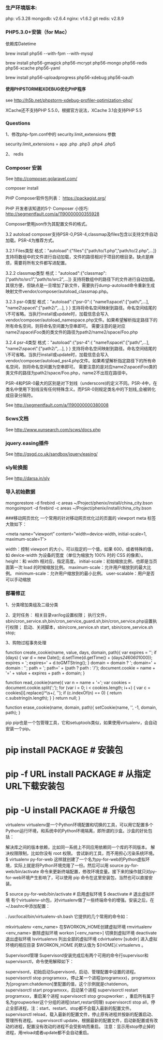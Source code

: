 ### 生产环境版本:
php: v5.3.28
mongodb: v2.6.4
nginx: v1.6.2
git
redis: v2.8.9


### PHP5.3.0+安装（for Mac）
依赖库Datetime

brew install php56 --with-fpm --with-mysql

brew install php56-gmagick php56-mcrypt php56-mongo php56-redis php56-xcache php56-yaml

brew install php56-uploadprogress php56-xdebug php56-oauth

#### 使用PHPSTORM和XDEBUG优化PHP程序
see http://h5b.net/phpstorm-xdebug-profiler-optimization-php/


XCache还不支持PHP 5.5.0，根据官方说法，XCache 3.1会支持PHP 5.5

### Questions
1、修改php-fpm.conf中的 security.limit_extensions 参数
   
   security.limit_extensions = app .php .php3 .php4 .php5 
   
2、
redis
### Composer 安装
See http://composer.golaravel.com/

composer install

PHP Composer软件包列表：
https://packagist.org/

PHP 开发者该知道的5个 Composer 小技巧:
http://segmentfault.com/a/1190000000355928


Composer使用json作为其配置文件的格式。

3.2 autoload
composer支持PSR-0,PSR-4,classmap及files包含以支持文件自动加载。PSR-4为推荐方式。

3.2.1 Files类型
格式："autoload":{"files":["path/to/1.php","path/to/2.php",...]}
支持将数组中的文件进行自动加载，文件的路径相对于项目的根目录。缺点是麻烦，需要将所有文件都写进配置。

3.2.2 classmap类型
格式："autoload":{"classmap": ["path/to/src1","path/to/src2",...]}
支持将数组中的路径下的文件进行自动加载。其很方便，但缺点是一旦增加了新文件，需要执行dump-autoload命令重新生成映射文件vendor/composer/autoload_classmap.php。

3.2.3 psr-0类型
格式："autoload":{"psr-0":{
                "name1\\space\\":["path/",...],
                "name2\\space\\":["path2/",...],
              }
     }
支持将命名空间映射到路径。命名空间结尾的\\不可省略。当执行install或update时，加载信息会写入vendor/composer/autoload_namespace.php文件。如果希望解析指定路径下的所有命名空间，则将命名空间置为空串即可。
需要注意的是对应name2\space\Foo类的类文件的路径为path2/name2/space/Foo.php

3.2.4 psr-4类型
格式："autoload":{"psr-4":{
                "name1\\space\\":["path/",...],
                "name2\\space\\":["path2/",...],
     	 }
     }
支持将命名空间映射到路径。命名空间结尾的\\不可省略。当执行install或update时，加载信息会写入vendor/composer/autoload_psr4.php文件。如果希望解析指定路径下的所有命名空间，则将命名空间置为空串即可。
需要注意的是对应name2\space\Foo类的类文件的路径为path2/space/Foo.php，name2不出现在路径中。

PSR-4和PSR-0最大的区别是对下划线（underscore)的定义不同。PSR-4中，在类名中使用下划线没有任何特殊含义。而PSR-0则规定类名中的下划线_会被转化成目录分隔符。

See http://segmentfault.com/a/1190000000380008

### Scws文档
See http://www.xunsearch.com/scws/docs.php


### jquery.easing插件
See http://gsgd.co.uk/sandbox/jquery/easing/


### sly轮换图
See http://darsa.in/sly

### 导入初始数据
mongorestore -d firebird -c areas ~/Project/phenix/install/china_city.bson
mongoimport -d firebird -c areas ~/Project/phenix/install/china_city.bson



###移动网页优化
一个常用的针对移动网页优化过的页面的 viewport meta 标签大致如下：

<meta name=”viewport” content=”width=device-width, initial-scale=1, maximum-scale=1″>

width：控制 viewport 的大小，可以指定的一个值，如果 600，或者特殊的值，如 device-width 为设备的宽度（单位为缩放为 100% 时的 CSS 的像素）。
height：和 width 相对应，指定高度。
initial-scale：初始缩放比例，也即是当页面第一次 load 的时候缩放比例。
maximum-scale：允许用户缩放到的最大比例。
minimum-scale：允许用户缩放到的最小比例。
user-scalable：用户是否可以手动缩放


### 部署修正
1、分类增加类组及二级分类

2、定时任务：
   相关目录var/log设置权限；
   执行文件，sbin/cron_service.sh,bin/cron_service_guard.sh,bin/cron_service.php设置执行权限；
   启动、关闭脚本，sbin/core_service.sh start, sbin/core_service.sh stop;

3、购物过程事务处理


function create_cookie(name, value, days, domain, path){
	var expires = '';
	if (days) {
		var d = new Date();
		d.setTime(d.getTime() + (days*24*60*60*1000));
		expires = '; expires=' + d.toGMTString();
	}
	domain = domain ? '; domain=' + domain : '';
	path = '; path=' + (path ? path : '/');
	document.cookie = name + '=' + value + expires + path + domain;
}

function read_cookie(name){
	var n = name + '=';
	var cookies = document.cookie.split(';');
	for (var i = 0; i < cookies.length; i++) {
		var c = cookies[i].replace(/^\s+/, '');
		if (c.indexOf(n) == 0) {
			return c.substring(n.length);
		}
	}
	return null;
}

function erase_cookie(name, domain, path){
	setCookie(name, '', -1, domain, path);
}


pip
pip也是一个包管理工具，它和setuptools类似，如果使用virtualenv，会自动安装一个pip。

# pip install PACKAGE           # 安装包
# pip -f URL install PACKAGE    # 从指定URL下载安装包
# pip -U install PACKAGE        # 升级包

virtualenv
virtualenv是一个Python环境配置和切换的工具，可以用它配置多个Python运行环境，和系统中的Python环境隔离，即所谓的沙盒。沙盒的好处包括：

解决库之间的版本依赖，比如同一系统上不同应用依赖同一个库的不同版本。
解决权限限制，比如你没有 root 权限。
尝试新的工具，而不用担心污染系统环境。
$ virtualenv py-for-web
这样就创建了一个名为py-for-web的Python虚拟环境，实际上就是将Python环境克隆了一份。然后可以用 source py-for-web/bin/activate 命令来更新终端配置，修改环境变量。接下来的操作就只对py-for-web环境产生影响了，可以使用 pip 命令在这里安装包，当然也可以直接安装。

$ source py-for-web/bin/activate    # 启用虚拟环境
$ deactivate                        # 退出虚拟环境
有个virtualenv-sh包，对virtualenv做了一些终端命令的增强。安装之后，在~/.bashrc中添加配置：

. /usr/local/bin/virtualenv-sh.bash
它提供的几个常用的命令如：

mkvirtualenv <env_name>     在$WORKON_HOME创建虚拟环境
rmvirtualenv <env_name>     删除虚拟环境
workon [<env_name>]         切换到虚拟环境
deactivate                  退出虚拟环境
lsvirtualenvs               列出全部的虚拟环境
cdvirtualenv [subdir]       进入虚拟环境的相应目录
$WORKON_HOME 的默认值为 ${HOME}/.virtualenvs 。

Supervisord管理
Supervisord安装完成后有两个可用的命令行supervisor和supervisorctl，命令使用解释如下：

supervisord，初始启动Supervisord，启动、管理配置中设置的进程。
supervisorctl stop programxxx，停止某一个进程(programxxx)，programxxx为[program:chatdemon]里配置的值，这个示例就是chatdemon。
supervisorctl start programxxx，启动某个进程
supervisorctl restart programxxx，重启某个进程
supervisorctl stop groupworker: ，重启所有属于名为groupworker这个分组的进程(start,restart同理)
supervisorctl stop all，停止全部进程，注：start、restart、stop都不会载入最新的配置文件。
supervisorctl reload，载入最新的配置文件，停止原有进程并按新的配置启动、管理所有进程。
supervisorctl update，根据最新的配置文件，启动新配置或有改动的进程，配置没有改动的进程不会受影响而重启。
注意：显示用stop停止掉的进程，用reload或者update都不会自动重启。




 
